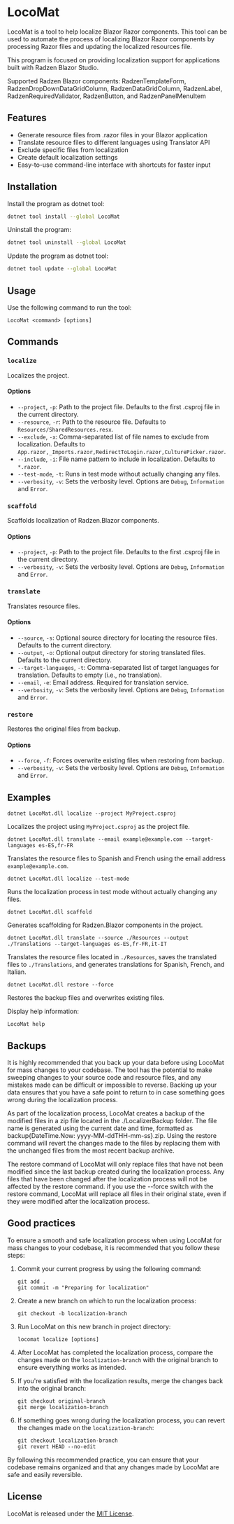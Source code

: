 # LocoMat

LocoMat is a tool to help localize Blazor Razor components. This tool can be used to automate the process of localizing Blazor Razor components by processing Razor files and updating the localized resources file.

This program is focused on providing localization support for applications built with Radzen Blazor Studio.

Supported Radzen Blazor components:
RadzenTemplateForm, RadzenDropDownDataGridColumn, RadzenDataGridColumn, RadzenLabel, RadzenRequiredValidator, RadzenButton, and RadzenPanelMenuItem

## Features

* Generate resource files from .razor files in your Blazor application
* Translate resource files to different languages using Translator API
* Exclude specific files from localization
* Create default localization settings
* Easy-to-use command-line interface with shortcuts for faster input

## Installation

Install the program as dotnet tool:

```sh
dotnet tool install --global LocoMat 
```

Uninstall the program:

```sh
dotnet tool uninstall --global LocoMat
```

Update the program as dotnet tool:

```sh
dotnet tool update --global LocoMat 
```

## Usage

Use the following command to run the tool:

`LocoMat <command> [options]`

## Commands

### `localize`

Localizes the project.

#### Options

- `--project`, `-p`: Path to the project file. Defaults to the first .csproj file in the current directory.
- `--resource`, `-r`: Path to the resource file. Defaults to `Resources/SharedResources.resx`.
- `--exclude`, `-x`: Comma-separated list of file names to exclude from localization. Defaults to `App.razor,_Imports.razor,RedirectToLogin.razor,CulturePicker.razor`.
- `--include`, `-i`: File name pattern to include in localization. Defaults to `*.razor`.
- `--test-mode`, `-t`: Runs in test mode without actually changing any files.
- `--verbosity`, `-v`: Sets the verbosity level. Options are `Debug`, `Information` and `Error`.

### `scaffold`

Scaffolds localization of Radzen.Blazor components.

#### Options

- `--project`, `-p`: Path to the project file. Defaults to the first .csproj file in the current directory.
- `--verbosity`, `-v`: Sets the verbosity level. Options are `Debug`, `Information` and `Error`.

### `translate`

Translates resource files.

#### Options

- `--source`, `-s`: Optional source directory for locating the resource files. Defaults to the current directory.
- `--output`, `-o`: Optional output directory for storing translated files. Defaults to the current directory.
- `--target-languages`, `-t`: Comma-separated list of target languages for translation. Defaults to empty (i.e., no translation).
- `--email`, `-e`: Email address. Required for translation service.
- `--verbosity`, `-v`: Sets the verbosity level. Options are `Debug`, `Information` and `Error`.

### `restore`

Restores the original files from backup.

#### Options

- `--force`, `-f`: Forces overwrite existing files when restoring from backup.
- `--verbosity`, `-v`: Sets the verbosity level. Options are `Debug`, `Information` and `Error`.

## Examples

```
dotnet LocoMat.dll localize --project MyProject.csproj
```

Localizes the project using `MyProject.csproj` as the project file.

```
dotnet LocoMat.dll translate --email example@example.com --target-languages es-ES,fr-FR
```

Translates the resource files to Spanish and French using the email address `example@example.com`.


```
dotnet LocoMat.dll localize --test-mode
```

Runs the localization process in test mode without actually changing any files.

```
dotnet LocoMat.dll scaffold
```

Generates scaffolding for Radzen.Blazor components in the project.

```
dotnet LocoMat.dll translate --source ./Resources --output ./Translations --target-languages es-ES,fr-FR,it-IT
```

Translates the resource files located in `./Resources`, saves the translated files to `./Translations`, and generates translations for Spanish, French, and Italian.

```
dotnet LocoMat.dll restore --force
```

Restores the backup files and overwrites existing files.


Display help information:

```
LocoMat help
```

## Backups

It is highly recommended that you back up your data before using LocoMat for mass changes to your codebase. The tool has the potential to make sweeping changes to your source code and resource files, and any mistakes made can be difficult
or impossible to reverse. Backing up your data ensures that you have a safe point to return to in case something goes wrong during the localization process.

As part of the localization process, LocoMat creates a backup of the modified files in a zip file located in the ./LocalizerBackup folder. The file name is generated using the current date and time, formatted as backup{DateTime.Now:
yyyy-MM-ddTHH-mm-ss}.zip. Using the restore command will revert the changes made to the files by replacing them with the unchanged files from the most recent backup archive.

The restore command of LocoMat will only replace files that have not been modified since the last backup created during the localization process. Any files that have been changed after the localization process will not be affected by the
restore command. if you use the --force switch with the restore command, LocoMat will replace all files in their original state, even if they were modified after the localization process.

## Good practices

To ensure a smooth and safe localization process when using LocoMat for mass changes to your codebase, it is recommended that you follow these steps:

1. Commit your current progress by using the following command:

   ```
   git add .
   git commit -m "Preparing for localization"
   ```

2. Create a new branch on which to run the localization process:

   ```
   git checkout -b localization-branch
   ```

3. Run LocoMat on this new branch in project directory:

   ```
   locomat localize [options]
   ```

4. After LocoMat has completed the localization process, compare the changes made on the `localization-branch` with the original branch to ensure everything works as intended.

5. If you're satisfied with the localization results, merge the changes back into the original branch:

   ```
   git checkout original-branch
   git merge localization-branch
   ```

6. If something goes wrong during the localization process, you can revert the changes made on the `localization-branch`:

   ```
   git checkout localization-branch
   git revert HEAD --no-edit
   ```

By following this recommended practice, you can ensure that your codebase remains organized and that any changes made by LocoMat are safe and easily reversible.

## License

LocoMat is released under the [MIT License](LICENSE).
